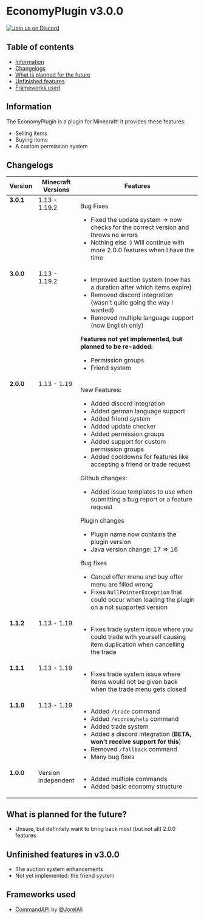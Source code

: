 # EconomyPlugin v3.0.0
[![Join us on Discord](https://img.shields.io/discord/962686449038282753.svg?label=&logo=discord&logoColor=ffffff&color=7389D8&labelColor=6A7EC2)](https://discord.gg/Q7RRjdmERB)

## Table of contents
- [Information](#information)
- [Changelogs](#changelogs)
- [What is planned for the future](#what-is-planned-for-the-future)
- [Unfinished features](#unfinished-features-in-v300)
- [Frameworks used](#frameworks-used)

## Information
The EconomyPlugin is a plugin for Minecraft! It provides these features:
- Selling items
- Buying items
- A custom permission system

## Changelogs
<table width="100%">
  <thead>
    <tr>
      <th width="10%">Version</th>
      <th width="20%">Minecraft Versions</th>
      <th width="70%">Features</th>
    </tr>
  </thead>
  <tbody>
    <tr>
      <td valign="top"><b>3.0.1</b></td>
      <td valign="top">1.13 - 1.19.2</td>
      <td valign="top">
        <p>Bug Fixes</p>
        <ul>
            <li>Fixed the update system -> now checks for the correct version and throws no errors</li>
            <li>Nothing else :) Will continue with more 2.0.0 features when I have the time</li>
        </ul>
      </td>
    </tr>
    <tr>
      <td valign="top"><b>3.0.0</b></td>
      <td valign="top">1.13 - 1.19.2</td>
      <td valign="top">
        <ul>
          <li>Improved auction system (now has a duration after which items expire)</li>
          <li>Removed discord integration (wasn't quite going the way I wanted)</li>
          <li>Removed multiple language support (now English only)</li>
        </ul>
        <p><b>Features not yet implemented, but planned to be re-added:</b></p>
        <ul>
          <li>Permission groups</li>
          <li>Friend system</li>
        </ul>
      </td>
    </tr>
    <tr>
      <td valign="top"><b>2.0.0</b></td>
      <td valign="top">1.13 - 1.19</td>
      <td valign="top">
        <p>New Features:</p>
        <ul>
          <li>Added discord integration</li>
          <li>Added german language support</li>
          <li>Added friend system</li>
          <li>Added update checker</li>
          <li>Added permission groups</li>
          <li>Added support for custom permission groups</li>
          <li>Added cooldowns for features like accepting a friend or trade request</li>
        </ul>
        <p>Github changes:</p>
        <ul>
          <li>Added issue templates to use when submitting a bug report or a feature request</li>
        </ul>
        <p>Plugin changes</p>
        <ul>
          <li>Plugin name now contains the plugin version</li>
          <li>Java version change: 17 => 16</li>
        </ul>
        <p>Bug fixes</p>
        <ul>
          <li>Cancel offer menu and buy offer menu are filled wrong</li>
          <li>Fixes <code>NullPointerException</code> that could occur when loading the plugin on a not supported version</li>
        </ul>
      </td>
    </tr>
    <tr>
      <td valign="top"><b>1.1.2</b></td>
      <td valign="top">1.13 - 1.19</td>
      <td valign="top">
        <ul>
          <li>Fixes trade system issue where you could trade with yourself causing item duplication when cancelling the trade</li>
        </ul>
      </td>
    </tr>
    <tr>
      <td valign="top"><b>1.1.1</b></td>
      <td valign="top">1.13 - 1.19</td>
      <td valign="top">
        <ul>
          <li>Fixes trade system issue where items would not be given back when the trade menu gets closed</li>
        </ul>
      </td>
    </tr>
    <tr>
      <td valign="top"><b>1.1.0</b></td>
      <td valign="top">1.13 - 1.19</td>
      <td valign="top">
        <ul>
          <li>Added <code>/trade</code> command</li>
          <li>Added <code>/economyhelp</code> command</li>
          <li>Added trade system</li>
          <li>Added a discord integration (<b>BETA, won't receive support for this</b>)</li>
          <li>Removed <code>/fallback</code> command</li>
          <li>Many bug fixes</li>
        </ul>
      </td>
    </tr>
    <tr>
      <td valign="top"><b>1.0.0</b></td>
      <td valign="top">Version independent</td>
      <td valign="top">
        <ul>
          <li>Added multiple commands</li>
          <li>Added basic economy structure</li>
        </ul>
      </td>
    </tr>
  </tbody>
</table>

## What is planned for the future?
- Unsure, but definitely want to bring back most (but not all) 2.0.0 features

## Unfinished features in v3.0.0
- The auction system enhancements
- Not yet implemented: the friend system

## Frameworks used
- [CommandAPI](https://github.com/JorelAli/CommandAPI) by [@JorelAli](https://jorel.dev/)